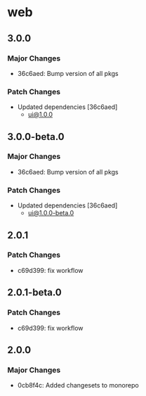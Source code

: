 # web

## 3.0.0

### Major Changes

- 36c6aed: Bump version of all pkgs

### Patch Changes

- Updated dependencies [36c6aed]
  - ui@1.0.0

## 3.0.0-beta.0

### Major Changes

- 36c6aed: Bump version of all pkgs

### Patch Changes

- Updated dependencies [36c6aed]
  - ui@1.0.0-beta.0

## 2.0.1

### Patch Changes

- c69d399: fix workflow

## 2.0.1-beta.0

### Patch Changes

- c69d399: fix workflow

## 2.0.0

### Major Changes

- 0cb8f4c: Added changesets to monorepo

